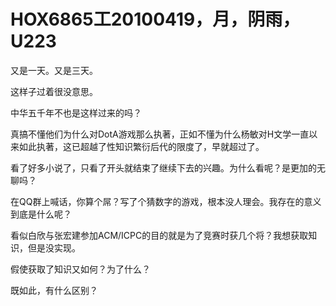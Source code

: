 # HOX6865工20100419，月，阴雨，U223

又是一天。又是三天。

这样子过着很没意思。

中华五千年不也是这样过来的吗？

真搞不懂他们为什么对DotA游戏那么执著，正如不懂为什么杨敏对H文学一直以来如此执著，这已超越了性知识繁衍后代的限度了，早就超过了。

看了好多小说了，只看了开头就结束了继续下去的兴趣。为什么看呢？是更加的无聊吗？

在QQ群上喊话，你算个屌？写了个猜数字的游戏，根本没人理会。我存在的意义到底是什么呢？

看似白欣与张宏建参加ACM/ICPC的目的就是为了竞赛时获几个将？我想获取知识，但是没实现。

假使获取了知识又如何？为了什么？

既如此，有什么区别？
